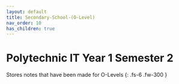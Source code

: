 ```yaml
---
layout: default
title: Secondary-School-(O-Level)
nav_order: 10
has_children: true
---
```

# Polytechnic IT Year 1 Semester 2

Stores notes that have been made for O-Levels
{: .fs-6 .fw-300 }